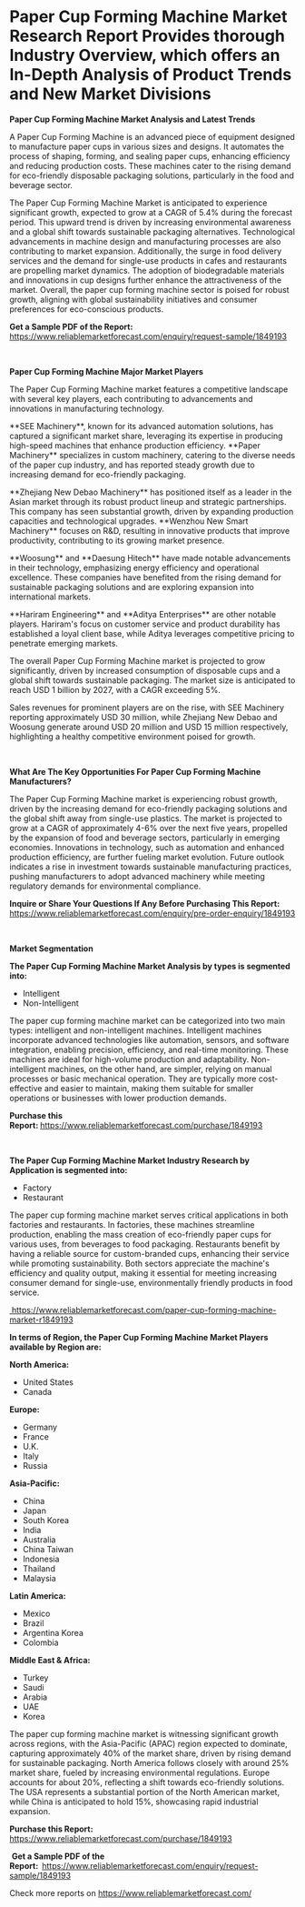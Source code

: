 <p><h1>Paper Cup Forming Machine Market Research Report Provides thorough Industry Overview, which offers an In-Depth Analysis of Product Trends and New Market Divisions</h1></p><p><strong>Paper Cup Forming Machine Market Analysis and Latest Trends</strong></p>
<p><p>A Paper Cup Forming Machine is an advanced piece of equipment designed to manufacture paper cups in various sizes and designs. It automates the process of shaping, forming, and sealing paper cups, enhancing efficiency and reducing production costs. These machines cater to the rising demand for eco-friendly disposable packaging solutions, particularly in the food and beverage sector.</p><p>The Paper Cup Forming Machine Market is anticipated to experience significant growth, expected to grow at a CAGR of 5.4% during the forecast period. This upward trend is driven by increasing environmental awareness and a global shift towards sustainable packaging alternatives. Technological advancements in machine design and manufacturing processes are also contributing to market expansion. Additionally, the surge in food delivery services and the demand for single-use products in cafes and restaurants are propelling market dynamics. The adoption of biodegradable materials and innovations in cup designs further enhance the attractiveness of the market. Overall, the paper cup forming machine sector is poised for robust growth, aligning with global sustainability initiatives and consumer preferences for eco-conscious products.</p></p>
<p><strong>Get a Sample PDF of the Report:&nbsp;</strong> <a href="https://www.reliablemarketforecast.com/enquiry/request-sample/1849193?utm_campaign=3103&utm_medium=2&utm_source=Github&utm_content=ia&utm_term=11042025&utm_id=paper-cup-forming-machine">https://www.reliablemarketforecast.com/enquiry/request-sample/1849193</a></p>
<p>&nbsp;</p>
<p><strong>Paper Cup Forming Machine Major Market Players</strong></p>
<p><p>The Paper Cup Forming Machine market features a competitive landscape with several key players, each contributing to advancements and innovations in manufacturing technology. </p><p>**SEE Machinery**, known for its advanced automation solutions, has captured a significant market share, leveraging its expertise in producing high-speed machines that enhance production efficiency. **Paper Machinery** specializes in custom machinery, catering to the diverse needs of the paper cup industry, and has reported steady growth due to increasing demand for eco-friendly packaging.</p><p>**Zhejiang New Debao Machinery** has positioned itself as a leader in the Asian market through its robust product lineup and strategic partnerships. This company has seen substantial growth, driven by expanding production capacities and technological upgrades. **Wenzhou New Smart Machinery** focuses on R&D, resulting in innovative products that improve productivity, contributing to its growing market presence.</p><p>**Woosung** and **Daesung Hitech** have made notable advancements in their technology, emphasizing energy efficiency and operational excellence. These companies have benefited from the rising demand for sustainable packaging solutions and are exploring expansion into international markets.</p><p>**Hariram Engineering** and **Aditya Enterprises** are other notable players. Hariram's focus on customer service and product durability has established a loyal client base, while Aditya leverages competitive pricing to penetrate emerging markets.</p><p>The overall Paper Cup Forming Machine market is projected to grow significantly, driven by increased consumption of disposable cups and a global shift towards sustainable packaging. The market size is anticipated to reach USD 1 billion by 2027, with a CAGR exceeding 5%.</p><p>Sales revenues for prominent players are on the rise, with SEE Machinery reporting approximately USD 30 million, while Zhejiang New Debao and Woosung generate around USD 20 million and USD 15 million respectively, highlighting a healthy competitive environment poised for growth.</p></p>
<p>&nbsp;</p>
<p><strong>What Are The Key Opportunities For Paper Cup Forming Machine Manufacturers?</strong></p>
<p><p>The Paper Cup Forming Machine market is experiencing robust growth, driven by the increasing demand for eco-friendly packaging solutions and the global shift away from single-use plastics. The market is projected to grow at a CAGR of approximately 4-6% over the next five years, propelled by the expansion of food and beverage sectors, particularly in emerging economies. Innovations in technology, such as automation and enhanced production efficiency, are further fueling market evolution. Future outlook indicates a rise in investment towards sustainable manufacturing practices, pushing manufacturers to adopt advanced machinery while meeting regulatory demands for environmental compliance.</p></p>
<p><strong>Inquire or Share Your Questions If Any Before Purchasing This Report:</strong> <a href="https://www.reliablemarketforecast.com/enquiry/pre-order-enquiry/1849193?utm_campaign=3103&utm_medium=2&utm_source=Github&utm_content=ia&utm_term=11042025&utm_id=paper-cup-forming-machine">https://www.reliablemarketforecast.com/enquiry/pre-order-enquiry/1849193</a></p>
<p>&nbsp;</p>
<p><strong>Market Segmentation</strong></p>
<p><strong>The Paper Cup Forming Machine Market Analysis by types is segmented into:</strong></p>
<p><ul><li>Intelligent</li><li>Non-Intelligent</li></ul></p>
<p><p>The paper cup forming machine market can be categorized into two main types: intelligent and non-intelligent machines. Intelligent machines incorporate advanced technologies like automation, sensors, and software integration, enabling precision, efficiency, and real-time monitoring. These machines are ideal for high-volume production and adaptability. Non-intelligent machines, on the other hand, are simpler, relying on manual processes or basic mechanical operation. They are typically more cost-effective and easier to maintain, making them suitable for smaller operations or businesses with lower production demands.</p></p>
<p><strong>Purchase this Report:&nbsp;</strong><a href="https://www.reliablemarketforecast.com/purchase/1849193?utm_campaign=3103&utm_medium=2&utm_source=Github&utm_content=ia&utm_term=11042025&utm_id=paper-cup-forming-machine">https://www.reliablemarketforecast.com/purchase/1849193</a></p>
<p>&nbsp;</p>
<p><strong>The Paper Cup Forming Machine Market Industry Research by Application is segmented into:</strong></p>
<p><ul><li>Factory</li><li>Restaurant</li></ul></p>
<p><p>The paper cup forming machine market serves critical applications in both factories and restaurants. In factories, these machines streamline production, enabling the mass creation of eco-friendly paper cups for various uses, from beverages to food packaging. Restaurants benefit by having a reliable source for custom-branded cups, enhancing their service while promoting sustainability. Both sectors appreciate the machine's efficiency and quality output, making it essential for meeting increasing consumer demand for single-use, environmentally friendly products in food service.</p></p>
<p><a href="https://www.reliablemarketforecast.com/paper-cup-forming-machine-market-r1849193?utm_campaign=3103&utm_medium=2&utm_source=Github&utm_content=ia&utm_term=11042025&utm_id=paper-cup-forming-machine">&nbsp;https://www.reliablemarketforecast.com/paper-cup-forming-machine-market-r1849193</a></p>
<p><strong>In terms of Region, the Paper Cup Forming Machine Market Players available by Region are:</strong></p>
<p>
    <p> <strong> North America: </strong>
        <ul>
            <li>United States</li>
            <li>Canada</li>
        </ul>
        </p> 
    <p> <strong> Europe: </strong>
        <ul>
            <li>Germany</li>
            <li>France</li>
            <li>U.K.</li>
            <li>Italy</li>
            <li>Russia</li>
        </ul>
        </p> 
    <p> <strong> Asia-Pacific: </strong>
        <ul>
            <li>China</li>
            <li>Japan</li>
            <li>South Korea</li>
            <li>India</li>
            <li>Australia</li>
            <li>China Taiwan</li>
            <li>Indonesia</li>
            <li>Thailand</li>
            <li>Malaysia</li>
        </ul>
        </p> 
    <p> <strong> Latin America: </strong>
        <ul>
            <li>Mexico</li>
            <li>Brazil</li>
            <li>Argentina Korea</li>
            <li>Colombia</li>
        </ul>
        </p> 
    <p> <strong> Middle East & Africa: </strong>
        <ul>
            <li>Turkey</li>
            <li>Saudi</li>
            <li>Arabia</li>
            <li>UAE</li>
            <li>Korea</li>
        </ul>
    </p>
    </p>
<p><p>The paper cup forming machine market is witnessing significant growth across regions, with the Asia-Pacific (APAC) region expected to dominate, capturing approximately 40% of the market share, driven by rising demand for sustainable packaging. North America follows closely with around 25% market share, fueled by increasing environmental regulations. Europe accounts for about 20%, reflecting a shift towards eco-friendly solutions. The USA represents a substantial portion of the North American market, while China is anticipated to hold 15%, showcasing rapid industrial expansion.</p></p>
<p><strong>Purchase this Report: </strong><a href="https://www.reliablemarketforecast.com/purchase/1849193?utm_campaign=3103&utm_medium=2&utm_source=Github&utm_content=ia&utm_term=11042025&utm_id=paper-cup-forming-machine">https://www.reliablemarketforecast.com/purchase/1849193</a></p>
<p>&nbsp;<strong>Get a Sample PDF of the Report:&nbsp;&nbsp;</strong><a href="https://www.reliablemarketforecast.com/enquiry/request-sample/1849193?utm_campaign=3103&utm_medium=2&utm_source=Github&utm_content=ia&utm_term=11042025&utm_id=paper-cup-forming-machine">https://www.reliablemarketforecast.com/enquiry/request-sample/1849193</a></p>
<p><strong></strong></p>
<p>Check more reports on <a href="https://www.reliablemarketforecast.com/?utm_campaign=3103&utm_medium=2&utm_source=Github&utm_content=ia&utm_term=11042025&utm_id=paper-cup-forming-machine">https://www.reliablemarketforecast.com/</a></p>